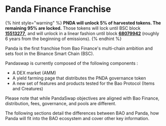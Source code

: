 # Panda Finance Franchise

{% hint style="warning" %}
**PNDA will unlock 5% of harvested tokens. The remaining 95% are locked.** Those tokens will lock until BSC block [**15513277**](https://bscscan.com/block/countdown/15513277), and will unlock in a linear fashion until block [**68079942**](https://bscscan.com/block/countdown/68079942) (roughly 6 years from the beginning of emissions).
{% endhint %}

Panda is the first franchise from Bao Finance's multi-chain ambition and sets foot in the Binance Smart Chain (BSC).

Pandaswap is currently composed of the following components :

* A DEX market (AMM)
* A yield farming page that distributes the PNDA governance token
* A new set of features and products tested for the Bao Protocol (Items and Creatures)

Please note that while PandaSwap objectives are aligned with Bao Finance, distribution, fees, governance, and pools are different.

The following sections detail the differences between BAO and Panda, how Panda will fit into the BAO ecosystem and cover other key information.
